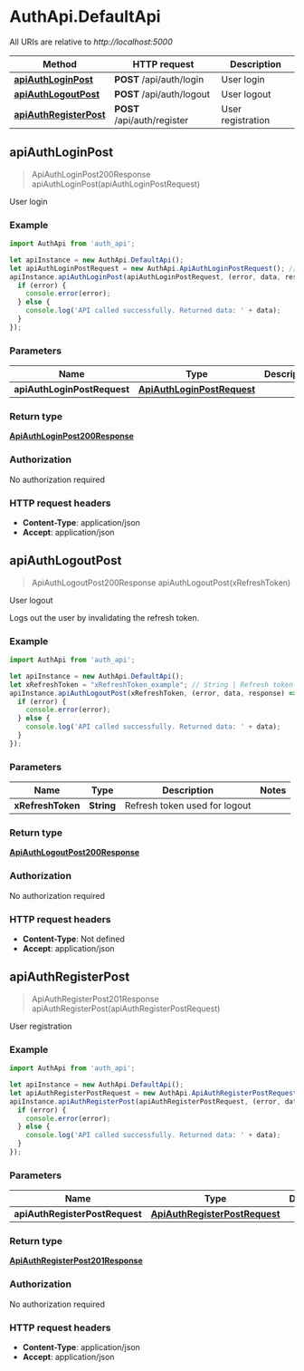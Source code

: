 # AuthApi.DefaultApi

All URIs are relative to *http://localhost:5000*

Method | HTTP request | Description
------------- | ------------- | -------------
[**apiAuthLoginPost**](DefaultApi.md#apiAuthLoginPost) | **POST** /api/auth/login | User login
[**apiAuthLogoutPost**](DefaultApi.md#apiAuthLogoutPost) | **POST** /api/auth/logout | User logout
[**apiAuthRegisterPost**](DefaultApi.md#apiAuthRegisterPost) | **POST** /api/auth/register | User registration



## apiAuthLoginPost

> ApiAuthLoginPost200Response apiAuthLoginPost(apiAuthLoginPostRequest)

User login

### Example

```javascript
import AuthApi from 'auth_api';

let apiInstance = new AuthApi.DefaultApi();
let apiAuthLoginPostRequest = new AuthApi.ApiAuthLoginPostRequest(); // ApiAuthLoginPostRequest | 
apiInstance.apiAuthLoginPost(apiAuthLoginPostRequest, (error, data, response) => {
  if (error) {
    console.error(error);
  } else {
    console.log('API called successfully. Returned data: ' + data);
  }
});
```

### Parameters


Name | Type | Description  | Notes
------------- | ------------- | ------------- | -------------
 **apiAuthLoginPostRequest** | [**ApiAuthLoginPostRequest**](ApiAuthLoginPostRequest.md)|  | 

### Return type

[**ApiAuthLoginPost200Response**](ApiAuthLoginPost200Response.md)

### Authorization

No authorization required

### HTTP request headers

- **Content-Type**: application/json
- **Accept**: application/json


## apiAuthLogoutPost

> ApiAuthLogoutPost200Response apiAuthLogoutPost(xRefreshToken)

User logout

Logs out the user by invalidating the refresh token.

### Example

```javascript
import AuthApi from 'auth_api';

let apiInstance = new AuthApi.DefaultApi();
let xRefreshToken = "xRefreshToken_example"; // String | Refresh token used for logout
apiInstance.apiAuthLogoutPost(xRefreshToken, (error, data, response) => {
  if (error) {
    console.error(error);
  } else {
    console.log('API called successfully. Returned data: ' + data);
  }
});
```

### Parameters


Name | Type | Description  | Notes
------------- | ------------- | ------------- | -------------
 **xRefreshToken** | **String**| Refresh token used for logout | 

### Return type

[**ApiAuthLogoutPost200Response**](ApiAuthLogoutPost200Response.md)

### Authorization

No authorization required

### HTTP request headers

- **Content-Type**: Not defined
- **Accept**: application/json


## apiAuthRegisterPost

> ApiAuthRegisterPost201Response apiAuthRegisterPost(apiAuthRegisterPostRequest)

User registration

### Example

```javascript
import AuthApi from 'auth_api';

let apiInstance = new AuthApi.DefaultApi();
let apiAuthRegisterPostRequest = new AuthApi.ApiAuthRegisterPostRequest(); // ApiAuthRegisterPostRequest | 
apiInstance.apiAuthRegisterPost(apiAuthRegisterPostRequest, (error, data, response) => {
  if (error) {
    console.error(error);
  } else {
    console.log('API called successfully. Returned data: ' + data);
  }
});
```

### Parameters


Name | Type | Description  | Notes
------------- | ------------- | ------------- | -------------
 **apiAuthRegisterPostRequest** | [**ApiAuthRegisterPostRequest**](ApiAuthRegisterPostRequest.md)|  | 

### Return type

[**ApiAuthRegisterPost201Response**](ApiAuthRegisterPost201Response.md)

### Authorization

No authorization required

### HTTP request headers

- **Content-Type**: application/json
- **Accept**: application/json

